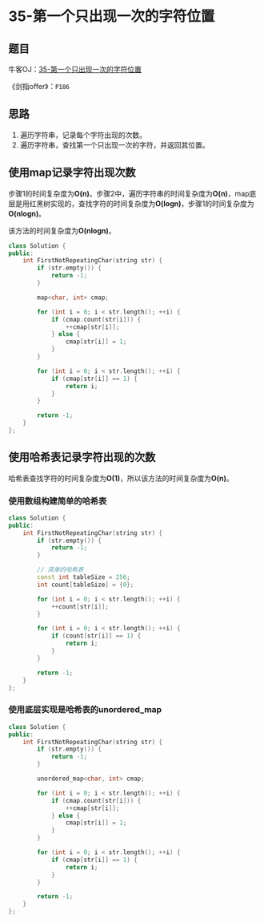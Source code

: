 # 35-第一个只出现一次的字符位置

## 题目

牛客OJ：[35-第一个只出现一次的字符位置](https://www.nowcoder.com/practice/1c82e8cf713b4bbeb2a5b31cf5b0417c?tpId=13&tqId=11187&rp=1&ru=%2Fta%2Fcoding-interviews&qru=%2Fta%2Fcoding-interviews%2Fquestion-ranking)

《剑指offer》：`P186`

## 思路

1. 遍历字符串，记录每个字符出现的次数。
2. 遍历字符串，查找第一个只出现一次的字符，并返回其位置。

## 使用map记录字符出现次数

步骤1的时间复杂度为**O(n)**。步骤2中，遍历字符串的时间复杂度为**O(n)**，map底层是用红黑树实现的，查找字符的时间复杂度为**O(logn)**，步骤1的时间复杂度为**O(nlogn)**。

该方法的时间复杂度为**O(nlogn)**。

```c++
class Solution {
public:
    int FirstNotRepeatingChar(string str) {
        if (str.empty()) {
            return -1;
        }

        map<char, int> cmap;

        for (int i = 0; i < str.length(); ++i) {
            if (cmap.count(str[i])) {
                ++cmap[str[i]];
            } else {
                cmap[str[i]] = 1;
            }
        }

        for (int i = 0; i < str.length(); ++i) {
            if (cmap[str[i]] == 1) {
                return i;
            }
        }

        return -1;
    }
};
```

## 使用哈希表记录字符出现的次数

哈希表查找字符的时间复杂度为**O(1)**，所以该方法的时间复杂度为**O(n)**。

### 使用数组构建简单的哈希表

```c++
class Solution {
public:
    int FirstNotRepeatingChar(string str) {
        if (str.empty()) {
            return -1;
        }

        // 简单的哈希表
        const int tableSize = 256;
        int count[tableSize] = {0};

        for (int i = 0; i < str.length(); ++i) {
            ++count[str[i]];
        }

        for (int i = 0; i < str.length(); ++i) {
            if (count[str[i]] == 1) {
                return i;
            }
        }

        return -1;
    }
};
```

### 使用底层实现是哈希表的unordered_map

```c++
class Solution {
public:
    int FirstNotRepeatingChar(string str) {
        if (str.empty()) {
            return -1;
        }

        unordered_map<char, int> cmap;

        for (int i = 0; i < str.length(); ++i) {
            if (cmap.count(str[i])) {
                ++cmap[str[i]];
            } else {
                cmap[str[i]] = 1;
            }
        }

        for (int i = 0; i < str.length(); ++i) {
            if (cmap[str[i]] == 1) {
                return i;
            }
        }

        return -1;
    }
};
```

